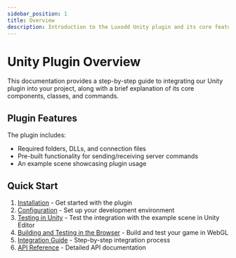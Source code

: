 ```yaml
---
sidebar_position: 1
title: Overview
description: Introduction to the Luxodd Unity plugin and its core features
---
```


# Unity Plugin Overview

This documentation provides a step-by-step guide to integrating our Unity plugin into your project, along with a brief explanation of its core components, classes, and commands.

## Plugin Features

The plugin includes:
- Required folders, DLLs, and connection files
- Pre-built functionality for sending/receiving server commands
- An example scene showcasing plugin usage

## Quick Start

1. [Installation](./installation.md) - Get started with the plugin
2. [Configuration](./configuration.md) - Set up your development environment
3. [Testing in Unity](./testing.md) - Test the integration with the example scene in Unity Editor
4. [Building and Testing in the Browser](./example-game-test.md) - Build and test your game in WebGL
5. [Integration Guide](./integration.md) - Step-by-step integration process
6. [API Reference](./api-reference.md) - Detailed API documentation 